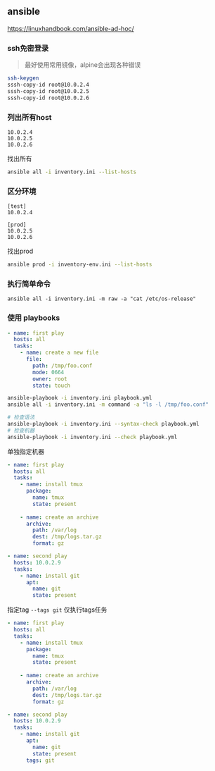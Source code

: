 ## ansible

https://linuxhandbook.com/ansible-ad-hoc/

### ssh免密登录

> 最好使用常用镜像，alpine会出现各种错误

```bash
ssh-keygen
sssh-copy-id root@10.0.2.4
sssh-copy-id root@10.0.2.5
sssh-copy-id root@10.0.2.6
```

### 列出所有host

```text title="inventory.ini"
10.0.2.4
10.0.2.5
10.0.2.6
```

找出所有

```bash
ansible all -i inventory.ini --list-hosts
```

### 区分环境

```text title="inventory-env.ini"
[test]
10.0.2.4

[prod]
10.0.2.5
10.0.2.6
```

找出prod

```bash
ansible prod -i inventory-env.ini --list-hosts
```

### 执行简单命令

```
ansible all -i inventory.ini -m raw -a "cat /etc/os-release"
```

### 使用 playbooks

```yaml title="playbook.yml"
- name: first play
  hosts: all
  tasks: 
    - name: create a new file
      file:
        path: /tmp/foo.conf
        mode: 0664
        owner: root
        state: touch
```

```bash
ansible-playbook -i inventory.ini playbook.yml
ansible all -i inventory.ini -m command -a "ls -l /tmp/foo.conf"

# 检查语法
ansible-playbook -i inventory.ini --syntax-check playbook.yml
# 检查机器
ansible-playbook -i inventory.ini --check playbook.yml
```

单独指定机器

```yaml title="playbook.yml"
- name: first play
  hosts: all
  tasks:
    - name: install tmux
      package:
        name: tmux
        state: present
    
    - name: create an archive
      archive:
        path: /var/log
        dest: /tmp/logs.tar.gz
        format: gz

- name: second play
  hosts: 10.0.2.9
  tasks:
    - name: install git
      apt:
        name: git
        state: present
```

指定tag `--tags git` 仅执行tags任务

```yaml title="playbook.yml"
- name: first play
  hosts: all
  tasks:
    - name: install tmux
      package:
        name: tmux
        state: present
    
    - name: create an archive
      archive:
        path: /var/log
        dest: /tmp/logs.tar.gz
        format: gz

- name: second play
  hosts: 10.0.2.9
  tasks:
    - name: install git
      apt:
        name: git
        state: present
      tags: git
```
